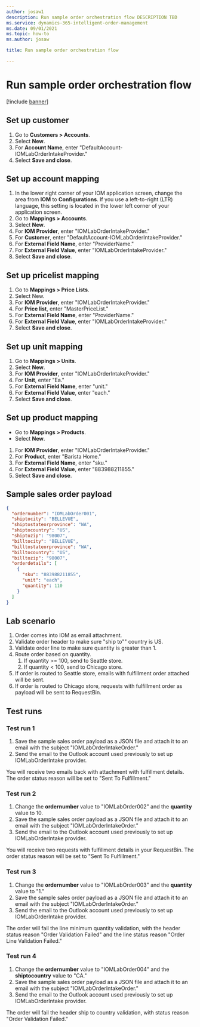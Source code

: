 ```yaml
---
author: josaw1
description: Run sample order orchestration flow DESCRIPTION TBD
ms.service: dynamics-365-intelligent-order-management
ms.date: 09/01/2021
ms.topic: how-to
ms.author: josaw

title: Run sample order orchestration flow

---
```


# Run sample order orchestration flow

[!include [banner](includes/banner.md)]

## Set up customer

1. Go to **Customers \> Accounts**.
1. Select **New**.
1. For **Account Name**, enter "DefaultAccount-IOMLabOrderIntakeProvider."
1. Select **Save and close**.

## Set up account mapping 

1. In the lower right corner of your IOM application screen, change the area from **IOM** to **Configurations**. If you use a left-to-right (LTR) language, this setting is located in the lower left corner of your application screen. 
1. Go to **Mappings \> Accounts**.
1. Select **New**.
1. For **IOM Provider**, enter "IOMLabOrderIntakeProvider."
1. For **Customer**, enter "DefaultAccount-IOMLabOrderIntakeProvider."
1. For **External Field Name**, enter "ProviderName."
1. For **External Field Value**, enter "IOMLabOrderIntakeProvider."
1. Select **Save and close**.

## Set up pricelist mapping

1. Go to **Mappings \> Price Lists**.
1. Select New.
1. For **IOM Provider**, enter "IOMLabOrderIntakeProvider."
1. For **Price list**, enter "MasterPriceList."
1. For **External Field Name**, enter "ProviderName."
1. For **External Field Value**, enter "IOMLabOrderIntakeProvider."
1. Select **Save and close**.

## Set up unit mapping

1. Go to **Mappings \> Units**.
1. Select **New**.
1. For **IOM Provider**, enter "IOMLabOrderIntakeProvider."
1. For **Unit**, enter "Ea."
1. For **External Field Name**, enter "unit."
1. For **External Field Value**, enter "each."
1. Select **Save and close**.

## Set up product mapping

-	Go to **Mappings \> Products**.
-	Select **New**.
1. For **IOM Provider**, enter "IOMLabOrderIntakeProvider."
1. For **Product**, enter "Barista Home."
1. For **External Field Name**, enter "sku."
1. For **External Field Value**, enter "883988211855."
1. Select **Save and close**.

## Sample sales order payload

```JSON
{
  "ordernumber": "IOMLabOrder001",
  "shiptocity": "BELLEVUE",
  "shiptostateorprovince": "WA",
  "shiptocountry": "US",
  "shiptozip": "98007",
  "billtocity": "BELLEVUE",
  "billtostateorprovince": "WA",
  "billtocountry": "US",
  "billtozip": "98007",
  "orderdetails": [
    {
      "sku": "883988211855",
      "unit": "each",
      "quantity": 110
    }
  ]
}
```

## Lab scenario

1. Order comes into IOM as email attachment.
1. Validate order header to make sure "ship to"" country is US.
1. Validate order line to make sure quantity is greater than 1.
1. Route order based on quantity.
    1. If quantity \>= 100, send to Seattle store.
    1. If quantity \< 100, send to Chicago store.
1. If order is routed to Seattle store, emails with fulfillment order attached will be sent.
1. If order is routed to Chicago store, requests with fulfillment order as payload will be sent to RequestBin.

## Test runs

### Test run 1

1. Save the sample sales order payload as a JSON file and attach it to an email with the subject "IOMLabOrderIntakeOrder."
1. Send the email to the Outlook account used previously to set up IOMLabOrderIntake provider. 

You will receive two emails back with attachment with fulfillment details. The order status reason will be set to "Sent To Fulfillment."

### Test run 2

1. Change the **ordernumber** value to "IOMLabOrder002" and the **quantity** value to 10.
1. Save the sample sales order payload as a JSON file and attach it to an email with the subject "IOMLabOrderIntakeOrder."
1. Send the email to the Outlook account used previously to set up IOMLabOrderIntake provider.

You will receive two requests with fulfillment details in your RequestBin. The order status reason will be set to "Sent To Fulfillment."

### Test run 3

1. Change the **ordernumber** value to "IOMLabOrder003" and the **quantity** value to "1."
1. Save the sample sales order payload as a JSON file and attach it to an email with the subject "IOMLabOrderIntakeOrder."
1. Send the email to the Outlook account used previously to set up IOMLabOrderIntake provider.

The order will fail the line minimum quantity validation, with the header status reason "Order Validation Failed" and the line status reason "Order Line Validation Failed."

### Test run 4

1. Change the **ordernumber** value to "IOMLabOrder004" and the **shiptocountry** value to "CA."
1. Save the sample sales order payload as a JSON file and attach it to an email with the subject "IOMLabOrderIntakeOrder."
1. Send the email to the Outlook account used previously to set up IOMLabOrderIntake provider.

The order will fail the header ship to country validation, with status reason "Order Validation Failed."
